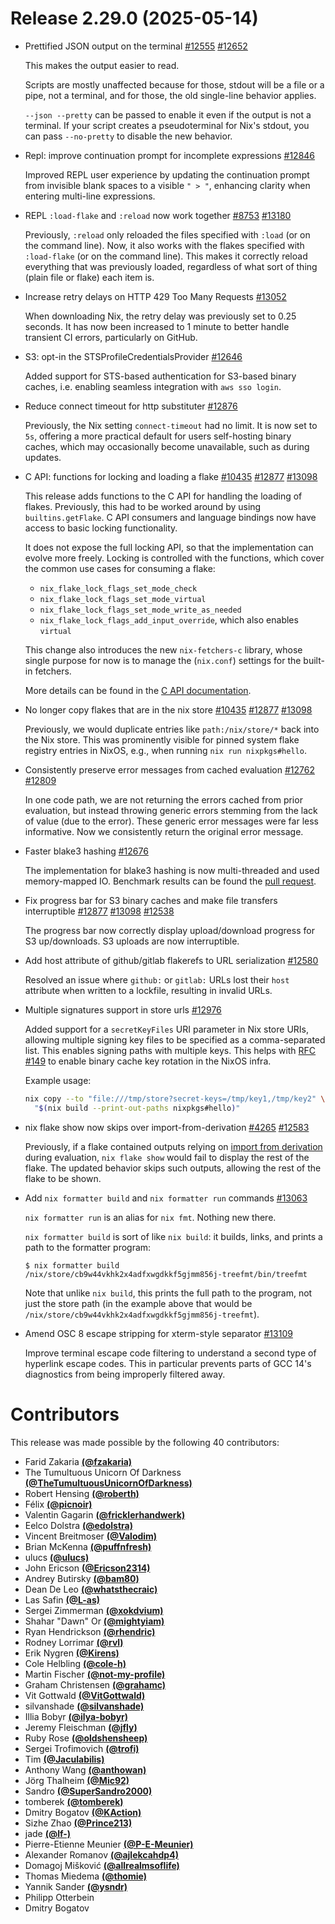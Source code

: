 # Release 2.29.0 (2025-05-14)

- Prettified JSON output on the terminal [#12555](https://github.com/NixOS/nix/issues/12555) [#12652](https://github.com/NixOS/nix/pull/12652)

  This makes the output easier to read.

  Scripts are mostly unaffected because for those, stdout will be a file or a pipe, not a terminal, and for those, the old single-line behavior applies.

  `--json --pretty` can be passed to enable it even if the output is not a terminal.
  If your script creates a pseudoterminal for Nix's stdout, you can pass `--no-pretty` to disable the new behavior.

- Repl: improve continuation prompt for incomplete expressions [#12846](https://github.com/NixOS/nix/pull/12846)

  Improved REPL user experience by updating the continuation prompt from invisible blank spaces to a visible `" > "`, enhancing clarity when entering multi-line expressions.

- REPL `:load-flake` and `:reload` now work together [#8753](https://github.com/NixOS/nix/issues/8753) [#13180](https://github.com/NixOS/nix/pull/13180)

  Previously, `:reload` only reloaded the files specified with `:load` (or on the command line).
  Now, it also works with the flakes specified with `:load-flake` (or on the command line).
  This makes it correctly reload everything that was previously loaded, regardless of what sort of thing (plain file or flake) each item is.

- Increase retry delays on HTTP 429 Too Many Requests [#13052](https://github.com/NixOS/nix/pull/13052)

  When downloading Nix, the retry delay was previously set to 0.25 seconds. It has now been increased to 1 minute to better handle transient CI errors, particularly on GitHub.

- S3: opt-in the STSProfileCredentialsProvider [#12646](https://github.com/NixOS/nix/pull/12646)

  Added support for STS-based authentication for S3-based binary caches, i.e. enabling seamless integration with `aws sso login`.

- Reduce connect timeout for http substituter [#12876](https://github.com/NixOS/nix/pull/12876)

  Previously, the Nix setting `connect-timeout` had no limit. It is now set to `5s`, offering a more practical default for users self-hosting binary caches, which may occasionally become unavailable, such as during updates.


- C API: functions for locking and loading a flake [#10435](https://github.com/NixOS/nix/issues/10435) [#12877](https://github.com/NixOS/nix/pull/12877) [#13098](https://github.com/NixOS/nix/pull/13098)

  This release adds functions to the C API for handling the loading of flakes. Previously, this had to be worked around by using `builtins.getFlake`.
  C API consumers and language bindings now have access to basic locking functionality.

  It does not expose the full locking API, so that the implementation can evolve more freely.
  Locking is controlled with the functions, which cover the common use cases for consuming a flake:
  - `nix_flake_lock_flags_set_mode_check`
  - `nix_flake_lock_flags_set_mode_virtual`
  - `nix_flake_lock_flags_set_mode_write_as_needed`
  - `nix_flake_lock_flags_add_input_override`, which also enables `virtual`

  This change also introduces the new `nix-fetchers-c` library, whose single purpose for now is to manage the (`nix.conf`) settings for the built-in fetchers.

  More details can be found in the [C API documentation](@docroot@/c-api.md).

- No longer copy flakes that are in the nix store [#10435](https://github.com/NixOS/nix/issues/10435) [#12877](https://github.com/NixOS/nix/pull/12877) [#13098](https://github.com/NixOS/nix/pull/13098)

  Previously, we would duplicate entries like `path:/nix/store/*` back into the Nix store.
  This was prominently visible for pinned system flake registry entries in NixOS, e.g., when running `nix run nixpkgs#hello`.

- Consistently preserve error messages from cached evaluation [#12762](https://github.com/NixOS/nix/issues/12762) [#12809](https://github.com/NixOS/nix/pull/12809)

  In one code path, we are not returning the errors cached from prior evaluation, but instead throwing generic errors stemming from the lack of value (due to the error).
  These generic error messages were far less informative.
  Now we consistently return the original error message.

- Faster blake3 hashing [#12676](https://github.com/NixOS/nix/pull/12676)

  The implementation for blake3 hashing is now multi-threaded and used memory-mapped IO.
  Benchmark results can be found the [pull request](https://github.com/NixOS/nix/pull/12676).

- Fix progress bar for S3 binary caches and make file transfers interruptible [#12877](https://github.com/NixOS/nix/issues/12877) [#13098](https://github.com/NixOS/nix/issues/13098) [#12538](https://github.com/NixOS/nix/pull/12538)

  The progress bar now correctly display upload/download progress for S3 up/downloads. S3 uploads are now interruptible.

- Add host attribute of github/gitlab flakerefs to URL serialization [#12580](https://github.com/NixOS/nix/pull/12580)

  Resolved an issue where `github:` or `gitlab:` URLs lost their `host` attribute when written to a lockfile, resulting in invalid URLs.

- Multiple signatures support in store urls [#12976](https://github.com/NixOS/nix/pull/12976)

  Added support for a `secretKeyFiles` URI parameter in Nix store URIs, allowing multiple signing key files to be specified as a comma-separated list.
  This enables signing paths with multiple keys. This helps with [RFC #149](https://github.com/NixOS/rfcs/pull/149) to enable binary cache key rotation in the NixOS infra.

  Example usage:

  ```bash
  nix copy --to "file:///tmp/store?secret-keys=/tmp/key1,/tmp/key2" \
    "$(nix build --print-out-paths nixpkgs#hello)"
  ```

- nix flake show now skips over import-from-derivation [#4265](https://github.com/NixOS/nix/issues/4265) [#12583](https://github.com/NixOS/nix/pull/12583)

  Previously, if a flake contained outputs relying on [import from derivation](@docroot@/language/import-from-derivation.md) during evaluation, `nix flake show` would fail to display the rest of the flake. The updated behavior skips such outputs, allowing the rest of the flake to be shown.

- Add `nix formatter build` and `nix formatter run` commands [#13063](https://github.com/NixOS/nix/pull/13063)

  `nix formatter run` is an alias for `nix fmt`. Nothing new there.

  `nix formatter build` is sort of like `nix build`: it builds, links, and prints a path to the formatter program:

  ```
  $ nix formatter build
  /nix/store/cb9w44vkhk2x4adfxwgdkkf5gjmm856j-treefmt/bin/treefmt
  ```

  Note that unlike `nix build`, this prints the full path to the program, not just the store path (in the example above that would be `/nix/store/cb9w44vkhk2x4adfxwgdkkf5gjmm856j-treefmt`).

- Amend OSC 8 escape stripping for xterm-style separator [#13109](https://github.com/NixOS/nix/pull/13109)

  Improve terminal escape code filtering to understand a second type of hyperlink escape codes.
  This in particular prevents parts of GCC 14's diagnostics from being improperly filtered away.


# Contributors


This release was made possible by the following 40 contributors:

- Farid Zakaria [**(@fzakaria)**](https://github.com/fzakaria)
- The Tumultuous Unicorn Of Darkness [**(@TheTumultuousUnicornOfDarkness)**](https://github.com/TheTumultuousUnicornOfDarkness)
- Robert Hensing [**(@roberth)**](https://github.com/roberth)
- Félix [**(@picnoir)**](https://github.com/picnoir)
- Valentin Gagarin [**(@fricklerhandwerk)**](https://github.com/fricklerhandwerk)
- Eelco Dolstra [**(@edolstra)**](https://github.com/edolstra)
- Vincent Breitmoser [**(@Valodim)**](https://github.com/Valodim)
- Brian McKenna [**(@puffnfresh)**](https://github.com/puffnfresh)
- ulucs [**(@ulucs)**](https://github.com/ulucs)
- John Ericson [**(@Ericson2314)**](https://github.com/Ericson2314)
- Andrey Butirsky [**(@bam80)**](https://github.com/bam80)
- Dean De Leo [**(@whatsthecraic)**](https://github.com/whatsthecraic)
- Las Safin [**(@L-as)**](https://github.com/L-as)
- Sergei Zimmerman [**(@xokdvium)**](https://github.com/xokdvium)
- Shahar "Dawn" Or [**(@mightyiam)**](https://github.com/mightyiam)
- Ryan Hendrickson [**(@rhendric)**](https://github.com/rhendric)
- Rodney Lorrimar [**(@rvl)**](https://github.com/rvl)
- Erik Nygren [**(@Kirens)**](https://github.com/Kirens)
- Cole Helbling [**(@cole-h)**](https://github.com/cole-h)
- Martin Fischer [**(@not-my-profile)**](https://github.com/not-my-profile)
- Graham Christensen [**(@grahamc)**](https://github.com/grahamc)
- Vit Gottwald [**(@VitGottwald)**](https://github.com/VitGottwald)
- silvanshade [**(@silvanshade)**](https://github.com/silvanshade)
- Illia Bobyr [**(@ilya-bobyr)**](https://github.com/ilya-bobyr)
- Jeremy Fleischman [**(@jfly)**](https://github.com/jfly)
- Ruby Rose [**(@oldshensheep)**](https://github.com/oldshensheep)
- Sergei Trofimovich [**(@trofi)**](https://github.com/trofi)
- Tim [**(@Jaculabilis)**](https://github.com/Jaculabilis)
- Anthony Wang [**(@anthowan)**](https://github.com/anthowan)
- Jörg Thalheim [**(@Mic92)**](https://github.com/Mic92)
- Sandro [**(@SuperSandro2000)**](https://github.com/SuperSandro2000)
- tomberek [**(@tomberek)**](https://github.com/tomberek)
- Dmitry Bogatov [**(@KAction)**](https://github.com/KAction)
- Sizhe Zhao [**(@Prince213)**](https://github.com/Prince213)
- jade [**(@lf-)**](https://github.com/lf-)
- Pierre-Etienne Meunier [**(@P-E-Meunier)**](https://github.com/P-E-Meunier)
- Alexander Romanov [**(@ajlekcahdp4)**](https://github.com/ajlekcahdp4)
- Domagoj Mišković [**(@allrealmsoflife)**](https://github.com/allrealmsoflife)
- Thomas Miedema [**(@thomie)**](https://github.com/thomie)
- Yannik Sander [**(@ysndr)**](https://github.com/ysndr)
- Philipp Otterbein
- Dmitry Bogatov
